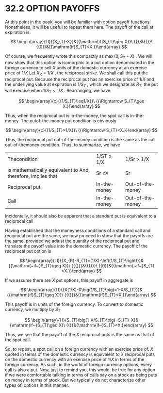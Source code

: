 # 32.2 OPTION PAYOFFS

At this point in the book, you will be familiar with option payoff functions. Nonetheless, it will be useful to repeat them here. The payoff of the call at expiration is.

$$
\begin{array}{l l}{{S_{T}-X}}&{{\mathrm{if}S_{T}\geq X}}\ {{}}&{{}}\ {{0}}&{{\mathrm{if}S_{T}<X.}}\end{array}
$$

Of course, we frequently wrote this compactly as $\operatorname*{max}\bigl(0,S_{T}-X\bigr)$ . We will now show that this option is isomorphic to a put option denominated in the foreign currency to sell $X$ units of the domestic currency at an exercise price of $1/X$ Let $X_{R}=1/X$ , the reciprocal strike. We shall call this put the reciprocal put. Because the reciprocal put has an exercise price of $1/X$ and the underlying value at expiration is $1/S_{T}$ , which we designate as $R_{T},$ the put will exercise when $1/S_{T}<1/X$ . Rearranging, we have

$$
\begin{array}{c}{{1/S_{T}\leq1/X}}\ {{\Rightarrow S_{T}\geq X.}}\end{array}
$$

Thus, when the reciprocal put is in-the-money, the spot call is in-the-money. The outof-the-money put condition is obviously

$$
\begin{array}{c}{{1/S_{T}>1/X}}\ {{\Rightarrow S_{T}<X.}}\end{array}
$$

Thus, the reciprocal put out-of-the-money condition is the same as the call out-of-themoney condition. Thus, to summarize, we have

<html><body><table><tr><td>Thecondition</td><td>1/ST ≤ 1/X</td><td>1/Sr > 1/X</td></tr><tr><td>is mathematically equivalent to And, therefore, implies that</td><td>Sr ≥X</td><td>Sr <X</td></tr><tr><td>Reciprocal put</td><td>In-the-money</td><td>Out-of-the-money</td></tr><tr><td>Call</td><td>In-the-money</td><td>Out-of-the-money</td></tr></table></body></html>

Incidentally, it should also be apparent that a standard put is equivalent to a reciprocal call

Having established that the moneyness conditions of a standard call and reciprocal put are the same, we now proceed to show that the payoffs are the same, provided we adjust the quantity of the reciprocal put and translate the payoff value into the domestic currency. The payoff of the reciprocal put option is

$$
\begin{array}{l l}{{X_{R}-R_{T}=(1/X)-\left(1/S_{T}\right)}}&{{\mathrm{~if~}S_{T}\geq X}}\ {{{}}}&{{{}}}\ {{0}}&{{\mathrm{~if~}S_{T}<X.}}\end{array}
$$

If we assume there are $X$ put options, this payoff in aggregate is

$$
\begin{array}{l l}{{X(1/X)-X\big(1/S_{T}\big)=1-X/S_{T}}}&{{\mathrm{if}S_{T}\geq X}}\ {{{}}}&{{\mathrm{if}S_{T}<X.}}\end{array}
$$

This payoff is in units of the foreign currency. To convert to domestic currency, we multiply by $S_{T}$

$$
\begin{array}{l l}{S_{T}\big(1-X/S_{T}\big)=S_{T}-X}&{\mathrm{if~}S_{T}\geq X}\ {{}}&{\mathrm{if~}S_{T}<X.}\end{array}
$$

Thus, we see that the payoff of the $X$ reciprocal puts is the same as that of the spot call.

So, to repeat, a spot call on a foreign currency with an exercise price of. $X$ quoted in terms of the domestic currency is equivalent to $X$ reciprocal puts on the domestic currency with an exercise price of $1/X$ in terms of the foreign currency. As such, in the world of foreign currency options, every call is also a put. Now, just to remind you, this would. be true for any option if we were comfortable talking in terms of calls say on a stock as being puts on money in terms of stock. But we typically do not characterize other types of. options in this manner.
